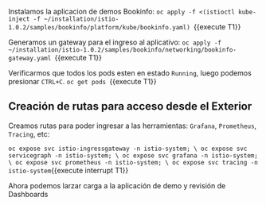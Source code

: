 Instalamos la aplicacion de demos Bookinfo:
`oc apply -f <(istioctl kube-inject -f ~/installation/istio-1.0.2/samples/bookinfo/platform/kube/bookinfo.yaml)
`{{execute T1}}

Generamos un gateway para el ingreso al aplicativo:
`oc apply -f ~/installation/istio-1.0.2/samples/bookinfo/networking/bookinfo-gateway.yaml
`{{execute T1}}

Verificarmos que todos los pods esten en estado `Running`, luego podemos presionar `CTRL+C`.
`oc get pods `{{execute T1}}

## Creación de rutas para acceso desde el Exterior
Creamos rutas para poder ingresar a las herramientas: `Grafana`, `Prometheus`, `Tracing`, etc:

`oc expose svc istio-ingressgateway -n istio-system; \
oc expose svc servicegraph -n istio-system; \
oc expose svc grafana -n istio-system; \
oc expose svc prometheus -n istio-system; \
oc expose svc tracing -n istio-system`{{execute interrupt T1}}

Ahora podemos larzar carga a la aplicación de demo y revisión de Dashboards
